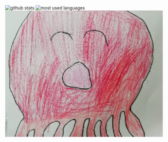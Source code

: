<img alt="github stats" height="170px" src="https://github-readme-stats.vercel.app/api?username=ukitomo&show_icons=ture" />
<img alt="most used languages" height="170px" src="https://github-readme-stats.vercel.app/api/top-langs/?username=ukitomo&layout=compact&theme=tokyonight" />
<img alt="たこやん" src="https://raw.githubusercontent.com/ukitomo/ukitomo/main/takoyann.webp" />
